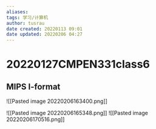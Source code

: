 ```yaml
---
aliases: 
tags: 学习/计算机
author: tusrau
date created: 20220113 09:01
date updated: 20220206 04:27
---
```


# 20220127CMPEN331class6

## MIPS I-format
![[Pasted image 20220206163400.png]]

![[Pasted image 20220206165348.png]]
![[Pasted image 20220206170516.png]]
